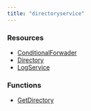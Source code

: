 ```yaml
---
title: "directoryservice"
---
```


<!-- WARNING: this file was generated by the Pulumi Terraform Bridge (tfgen) Tool. -->
<!-- Do not edit by hand unless you're certain you know what you are doing! -->

<style>
  table td p { margin-top: 0; margin-bottom: 0; }
</style>

<h3>Resources</h3>
<ul class="api">
    <li><a href="conditionalforwader"><span class="symbol resource"></span>ConditionalForwader</a></li>
    <li><a href="directory"><span class="symbol resource"></span>Directory</a></li>
    <li><a href="logservice"><span class="symbol resource"></span>LogService</a></li>
</ul>

<h3>Functions</h3>
<ul class="api">
    <li><a href="getdirectory"><span class="symbol datasource"></span>GetDirectory</a></li>
</ul>

